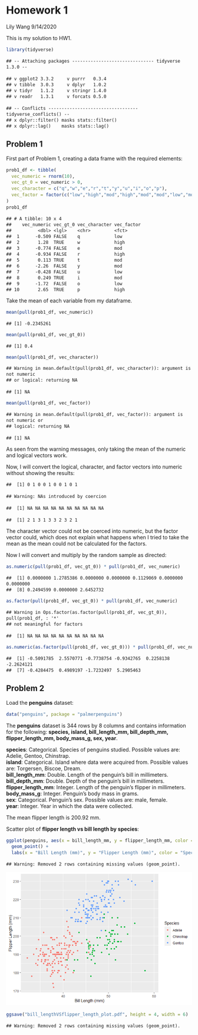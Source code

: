 Homework 1
================
Lily Wang
9/14/2020

This is my solution to HW1.

``` r
library(tidyverse)
```

    ## -- Attaching packages ------------------------------- tidyverse 1.3.0 --

    ## v ggplot2 3.3.2     v purrr   0.3.4
    ## v tibble  3.0.3     v dplyr   1.0.2
    ## v tidyr   1.1.2     v stringr 1.4.0
    ## v readr   1.3.1     v forcats 0.5.0

    ## -- Conflicts ---------------------------------- tidyverse_conflicts() --
    ## x dplyr::filter() masks stats::filter()
    ## x dplyr::lag()    masks stats::lag()

## Problem 1

First part of Problem 1, creating a data frame with the required
elements:

``` r
prob1_df <- tibble(
  vec_numeric = rnorm(10),
  vec_gt_0 = vec_numeric > 0,
  vec_character = c("q","w","e","r","t","y","u","i","o","p"),
  vec_factor = factor(c("low","high","mod","high","mod","mod","low","mod","low","high"))
)
prob1_df
```

    ## # A tibble: 10 x 4
    ##    vec_numeric vec_gt_0 vec_character vec_factor
    ##          <dbl> <lgl>    <chr>         <fct>     
    ##  1      -0.509 FALSE    q             low       
    ##  2       1.28  TRUE     w             high      
    ##  3      -0.774 FALSE    e             mod       
    ##  4      -0.934 FALSE    r             high      
    ##  5       0.113 TRUE     t             mod       
    ##  6      -2.26  FALSE    y             mod       
    ##  7      -0.428 FALSE    u             low       
    ##  8       0.249 TRUE     i             mod       
    ##  9      -1.72  FALSE    o             low       
    ## 10       2.65  TRUE     p             high

Take the mean of each variable from my dataframe.

``` r
mean(pull(prob1_df, vec_numeric))
```

    ## [1] -0.2345261

``` r
mean(pull(prob1_df, vec_gt_0))
```

    ## [1] 0.4

``` r
mean(pull(prob1_df, vec_character))
```

    ## Warning in mean.default(pull(prob1_df, vec_character)): argument is not numeric
    ## or logical: returning NA

    ## [1] NA

``` r
mean(pull(prob1_df, vec_factor))
```

    ## Warning in mean.default(pull(prob1_df, vec_factor)): argument is not numeric or
    ## logical: returning NA

    ## [1] NA

As seen from the warning messages, only taking the mean of the numeric
and logical vectors work.

Now, I will convert the logical, character, and factor vectors into
numeric without showing the results:

    ##  [1] 0 1 0 0 1 0 0 1 0 1

    ## Warning: NAs introduced by coercion

    ##  [1] NA NA NA NA NA NA NA NA NA NA

    ##  [1] 2 1 3 1 3 3 2 3 2 1

The character vector could not be coerced into numeric, but the factor
vector could, which does not explain what happens when I tried to take
the mean as the mean could not be calculated for the factors.

Now I will convert and multiply by the random sample as directed:

``` r
as.numeric(pull(prob1_df, vec_gt_0)) * pull(prob1_df, vec_numeric)
```

    ##  [1] 0.0000000 1.2785386 0.0000000 0.0000000 0.1129069 0.0000000 0.0000000
    ##  [8] 0.2494599 0.0000000 2.6452732

``` r
as.factor(pull(prob1_df, vec_gt_0)) * pull(prob1_df, vec_numeric)
```

    ## Warning in Ops.factor(as.factor(pull(prob1_df, vec_gt_0)), pull(prob1_df, : '*'
    ## not meaningful for factors

    ##  [1] NA NA NA NA NA NA NA NA NA NA

``` r
as.numeric(as.factor(pull(prob1_df, vec_gt_0))) * pull(prob1_df, vec_numeric)
```

    ##  [1] -0.5091785  2.5570771 -0.7738754 -0.9342765  0.2258138 -2.2624121
    ##  [7] -0.4284475  0.4989197 -1.7232497  5.2905463

## Problem 2

Load the **penguins** dataset:

``` r
data("penguins", package = "palmerpenguins")
```

The **penguins** dataset is 344 rows by 8 columns and contains
information for the following: **species, island, bill\_length\_mm,
bill\_depth\_mm, flipper\_length\_mm, body\_mass\_g, sex, year**.

**species**: Categorical. Species of penguins studied. Possible values
are: Adelie, Gentoo, Chinstrap.  
**island**: Categorical. Island where data were acquired from. Possible
values are: Torgersen, Biscoe, Dream.  
**bill\_length\_mm**: Double. Length of the penguin’s bill in
millimeters.  
**bill\_depth\_mm**: Double. Depth of the penguin’s bill in
millimeters.  
**flipper\_length\_mm**: Integer. Length of the penguin’s flipper in
millimeters.  
**body\_mass\_g**: Integer. Penguin’s body mass in grams.  
**sex**: Categorical. Penguin’s sex. Possible values are: male,
female.  
**year**: Integer. Year in which the data were collected.

The mean flipper length is 200.92 mm.

Scatter plot of **flipper length vs bill length by species**:

``` r
ggplot(penguins, aes(x = bill_length_mm, y = flipper_length_mm, color = species)) + 
  geom_point() +
  labs(x = "Bill Length (mm)", y = "Flipper Length (mm)", color = "Species")  
```

    ## Warning: Removed 2 rows containing missing values (geom_point).

![](hw1_fw2260_files/figure-gfm/penguins_plot-1.png)<!-- -->

``` r
ggsave("bill_lengthVSflipper_length_plot.pdf", height = 4, width = 6)
```

    ## Warning: Removed 2 rows containing missing values (geom_point).
